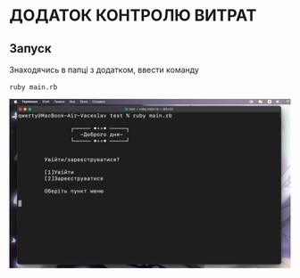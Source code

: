 # ДОДАТОК КОНТРОЛЮ ВИТРАТ
## Запуск
Знаходячись в папці з додатком, ввести команду
```
ruby main.rb
```
![scr1](scr1.png)
